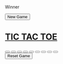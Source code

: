 <!DOCTYPE html>
<html lang="en">
<head>
    <meta charset="UTF-8">
    <meta name="viewport" content="width=device-width, initial-scale=1.0">
    <title>TicTacToeGame</title>
    <link rel="stylesheet" href="style.css">
</head>
<body>
    <div class="msg hide">
        <p id="message">Winner</p>
        <button id="new">New Game</button>
    </div>
   <main>
    <h1 style="text-decoration:underline;">TIC TAC TOE</h1>
   <div class="container">
      <div class="game">
        <button class="box"></button>
        <button class="box"></button>
        <button class="box"></button>
        <button class="box"></button>
        <button class="box"></button>
        <button class="box"></button>
        <button class="box"></button>
        <button class="box"></button>
        <button class="box"></button>
        </div>
     </div>
     <button id="reset">Reset Game</button>
   </main>
   <script src="app.js"></script>
</body>
</html>
